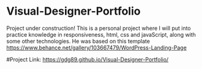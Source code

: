 # Visual-Designer-Portfolio
Project under construction!
This is a personal project where I will put into practice knowledge in responsiveness, html, css and javaScript, along with some other technologies.
He was based on this template https://www.behance.net/gallery/103667479/WordPress-Landing-Page


#Project Link: https://gdg89.github.io/Visual-Designer-Portfolio/
